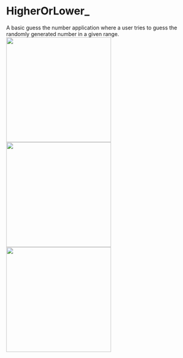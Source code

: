# HigherOrLower_
A basic guess the number application where a user tries to guess the randomly generated number in a given range.
<img src="https://user-images.githubusercontent.com/39986507/70393742-502c4200-1a13-11ea-8a31-84395b1d48f3.png" width="280">
<img src="https://user-images.githubusercontent.com/39986507/70393743-502c4200-1a13-11ea-9b7f-d8a4b66b2795.png" width="280">
<img src="https://user-images.githubusercontent.com/39986507/70393744-502c4200-1a13-11ea-81f4-2e536c68d8fb.png" width="280">

